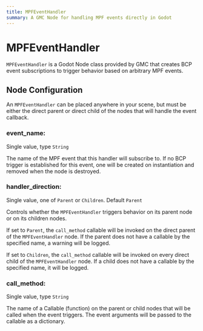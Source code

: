 ```yaml
---
title: MPFEventHandler
summary: A GMC Node for handling MPF events directly in Godot
---
```


# MPFEventHandler

`MPFEventHandler` is a Godot Node class provided by GMC that creates BCP event subscriptions to trigger behavior based on arbitrary MPF events.

## Node Configuration

An `MPFEventHandler` can be placed anywhere in your scene, but must be either the direct parent or direct child of the nodes that will handle the event callback.

### event_name:

Single value, type `String`

The name of the MPF event that this handler will subscribe to. If no BCP trigger is established for this event, one will be created on instantiation and removed when the node is destroyed.

### handler_direction:

Single value, one of `Parent` or `Children`. Default `Parent`

Controls whether the `MPFEventHandler` triggers behavior on its parent node or on its children nodes.

If set to `Parent`, the `call_method` callable will be invoked on the direct parent of the `MPFEventHandler` node. If the parent does not have a callable by the specified name, a warning will be logged.

If set to `Children`, the `call_method` callable will be invoked on every direct child of the `MPFEventHandler` node. If a child does not have a callable by the specified name, it will be logged.

### call_method:

Single value, type `String`

The name of a Callable (function) on the parent or child nodes that will be called when the event triggers. The event arguments will be passed to the callable as a dictionary.